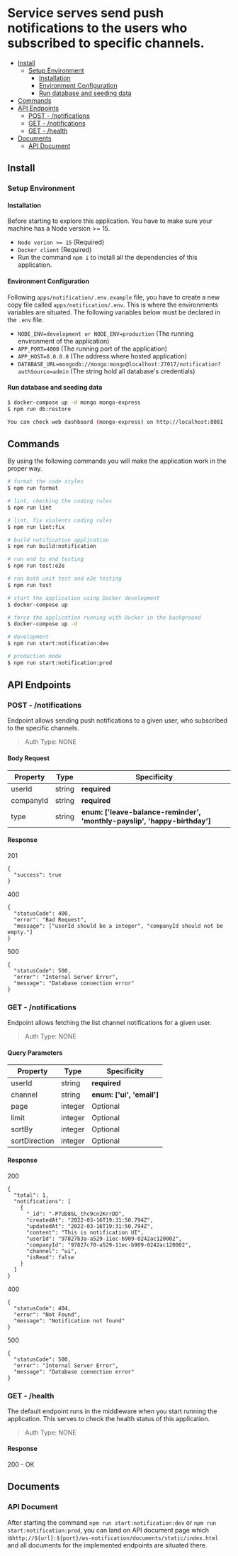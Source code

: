 # Service serves send push notifications to the users who subscribed to specific channels.

- [Install](#install)
  - [Setup Environment](#setup-environment)
    - [Installation](#installation)
    - [Environment Configuration](#environment-configuration)
    - [Run database and seeding data](#run-database-and-seeding-data)
- [Commands](#commands)
- [API Endpoints](#api-endpoints)
  - [POST - /notifications](#post---notifications)
  - [GET - /notifications](#get---notifications)
  - [GET - /health](#get---health)
- [Documents](#documents)
  - [API Document](#api-document)

## Install

### Setup Environment

#### Installation

Before starting to explore this application. You have to make sure your machine has a Node version >= 15.

- `Node verion >= 15` (Required)
- `Docker client` (Required)
- Run the command `npm i` to install all the dependencies of this application.

#### Environment Configuration

Following `apps/notification/.env.example` file, you have to create a new copy file called `apps/notification/.env`. This is where the environments variables are situated. The following variables below must be declared in the `.env` file.

- `NODE_ENV=development or NODE_ENV=production` (The running environment of the application)
- `APP_PORT=4000` (The running port of the application)
- `APP_HOST=0.0.0.0` (The address where hosted application)
- `DATABASE_URL=mongodb://mongo:mongo@localhost:27017/notification?authSource=admin` (The string hold all database's credentials)

#### Run database and seeding data

```bash
$ docker-compose up -d mongo mongo-express
$ npm run db:restore

You can check web dashboard (mongo-express) on http://localhost:8081
```

## Commands

By using the following commands you will make the application work in the proper way.

```bash
# format the code styles
$ npm run format

# lint, checking the coding rules
$ npm run lint

# lint, fix violents coding rules
$ npm run lint:fix

# build notification application
$ npm run build:notification

# run end to end testing
$ npm run test:e2e

# run both unit test and e2e testing
$ npm run test

# start the application using Docker development
$ docker-compose up

# force the application running with Docker in the background
$ docker-compose up -d

# development
$ npm run start:notification:dev

# production mode
$ npm run start:notification:prod
```

## API Endpoints

### POST - /notifications

Endpoint allows sending push notifications to a given user, who subscribed to the specific channels.

> Auth Type: NONE

#### Body Request<!-- omit in toc -->

| Property  | Type   | Specificity                                                               |
| --------- | ------ | ------------------------------------------------------------------------- |
| userId    | string | **required**                                                              |
| companyId | string | **required**                                                              |
| type      | string | **enum: ['leave-balance-reminder', 'monthly-payslip', 'happy-birthday']** |

#### Response<!-- omit in toc -->

201

```jsonc
{
  "success": true
}
```

400

```jsonc
{
  "statusCode": 400,
  "error": "Bad Request",
  "message": ["userId should be a integer", "companyId should not be empty."]
}
```

500

```jsonc
{
  "statusCode": 500,
  "error": "Internal Server Error",
  "message": "Database connection error"
}
```

### GET - /notifications

Endpoint allows fetching the list channel notifications for a given user.

> Auth Type: NONE

#### Query Parameters<!-- omit in toc -->

| Property      | Type    | Specificity               |
| ------------- | ------- | ------------------------- |
| userId        | string  | **required**              |
| channel       | string  | **enum: ['ui', 'email']** |
| page          | integer | Optional                  |
| limit         | integer | Optional                  |
| sortBy        | integer | Optional                  |
| sortDirection | integer | Optional                  |

#### Response<!-- omit in toc -->

200

```jsonc
{
  "total": 1,
  "notifications": [
    {
      "_id": "-P7UD8SL_thc9cn2KrrDD",
      "createdAt": "2022-03-16T19:31:50.794Z",
      "updatedAt": "2022-03-16T19:31:50.794Z",
      "content": "This is notification UI",
      "userId": "97827b3a-a529-11ec-b909-0242ac120002",
      "companyId": "97827c70-a529-11ec-b909-0242ac120002",
      "channel": "ui",
      "isRead": false
    }
  ]
}
```

400

```jsonc
{
  "statusCode": 404,
  "error": "Not Found",
  "message": "Notification not found"
}
```

500

```jsonc
{
  "statusCode": 500,
  "error": "Internal Server Error",
  "message": "Database connection error"
}
```

### GET - /health

The default endpoint runs in the middleware when you start running the application. This serves to check the health status of this application.

> Auth Type: NONE

#### Response<!-- omit in toc -->

200 - OK

## Documents

### API Document

After starting the command `npm run start:notification:dev` or `npm run start:notification:prod`, you can land on API document page which is`http://${url}:${port}/ws-notification/documents/static/index.html` and all documents for the implemented endpoints are situated there.
